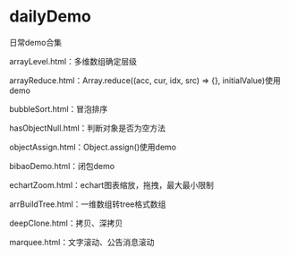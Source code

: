 # dailyDemo
日常demo合集

arrayLevel.html：多维数组确定层级

arrayReduce.html：Array.reduce((acc, cur, idx, src) => {}, initialValue)使用demo

bubbleSort.html：冒泡排序

hasObjectNull.html：判断对象是否为空方法

objectAssign.html：Object.assign()使用demo

bibaoDemo.html：闭包demo

echartZoom.html：echart图表缩放，拖拽，最大最小限制

arrBuildTree.html：一维数组转tree格式数组

deepClone.html：拷贝、深拷贝

marquee.html：文字滚动、公告消息滚动